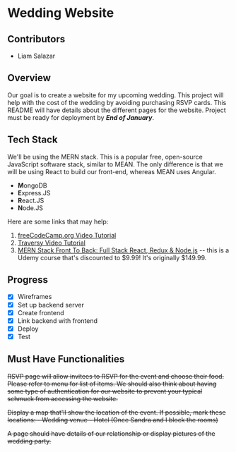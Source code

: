 # Wedding Website

## Contributors
- Liam Salazar

## Overview
Our goal is to create a website for my upcoming wedding. This project will help with the cost of the wedding by avoiding purchasing RSVP cards. This README will have details about the different pages for the website. Project must be ready for deployment by ***End of January***.

## Tech Stack
We'll be using the MERN stack. This is a popular free, open-source JavaScript software stack, similar to MEAN. The only difference is that we will be using React to build our front-end, whereas MEAN uses Angular.
   
 - **M**ongoDB
 - **E**xpress.JS
 - **R**eact.JS
 - **N**ode.JS

Here are some links that may help:
1. [freeCodeCamp.org Video Tutorial](https://www.youtube.com/watch?v=7CqJlxBYj-M&t=4952s)
2. [Traversy Video Tutorial](https://www.youtube.com/watch?v=PBTYxXADG_k&list=PLillGF-RfqbbiTGgA77tGO426V3hRF9iE)
3. [MERN Stack Front To Back: Full Stack React, Redux & Node.js](https://www.udemy.com/mern-stack-front-to-back/?couponCode=TRAVERSYMEDIA) -- this is a Udemy course that's discounted to $9.99! It's originally $149.99.

## Progress
- [x] Wireframes
- [x] Set up backend server
- [x] Create frontend
- [x] Link backend with frontend
- [x] Deploy
- [x] Test

## Must Have Functionalities

~~RSVP page will allow invitees to RSVP for the event and choose their food. Please refer to menu for list of items. We should also think about having some type of authentication for our website to prevent your typical schmuck from accessing the website.~~

~~Display a map that'll show the location of the event. If possible, mark these locations:
    - Wedding venue
    - Hotel (Once Sandra and I block the rooms)~~

~~A page should have details of our relationship or display pictures of the wedding party.~~
